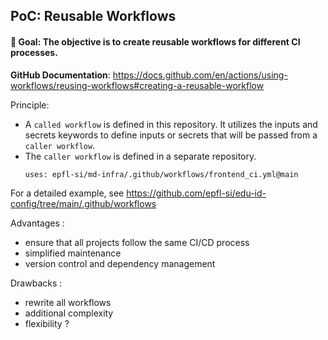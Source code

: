 ## PoC: Reusable Workflows
#### 🎯 Goal: The objective is to create reusable workflows for different CI processes.

**GitHub Documentation**: https://docs.github.com/en/actions/using-workflows/reusing-workflows#creating-a-reusable-workflow

Principle:

* A `called workflow` is defined in this repository. It utilizes the inputs and secrets keywords to define inputs or secrets that will be passed from a `caller workflow`.
* The `caller workflow` is defined in a separate repository.
  ```
  uses: epfl-si/md-infra/.github/workflows/frontend_ci.yml@main
  ```

For a detailed example, see https://github.com/epfl-si/edu-id-config/tree/main/.github/workflows

Advantages :
* ensure that all projects follow the same CI/CD process
* simplified maintenance
* version control and dependency management

Drawbacks :
* rewrite all workflows
* additional complexity
* flexibility ?